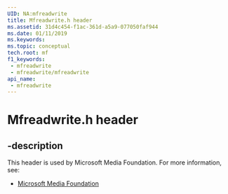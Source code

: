 ```yaml
---
UID: NA:mfreadwrite
title: Mfreadwrite.h header
ms.assetid: 31d4c454-f1ac-361d-a5a9-077050faf944
ms.date: 01/11/2019
ms.keywords: 
ms.topic: conceptual
tech.root: mf
f1_keywords:
 - mfreadwrite
 - mfreadwrite/mfreadwrite
api_name:
 - mfreadwrite
---
```


# Mfreadwrite.h header


## -description

This header is used by Microsoft Media Foundation. For more information, see:

- [Microsoft Media Foundation](../_mf/index.md)

